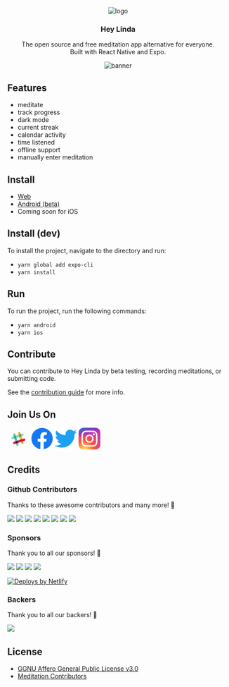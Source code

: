 <p align="center">
  <img src="https://avatars.githubusercontent.com/u/88053790" alt="logo" height="150"/>
</p>
<h3 align="center">
  Hey Linda
</h3>
<p align="center">
  The open source and free meditation app alternative for everyone. <br />Built with React Native and Expo.
</p>
<p align="center">
  <img src="https://user-images.githubusercontent.com/3059371/153682336-44a93448-7630-4103-9a3b-b5109acdafca.jpg" alt="banner" />
</p>

## Features

- meditate
- track progress
- dark mode
- current streak
- calendar activity
- time listened
- offline support
- manually enter meditation

## Install

- [Web](https://webheydiv.netlify.app/)
- [Android (beta)](https://play.google.com/store/apps/details?id=com.meditation.heydiv)
- Coming soon for iOS

## Install (dev)

To install the project, navigate to the directory and run:

- `yarn global add expo-cli`
- `yarn install`

## Run

To run the project, run the following commands:

- `yarn android`
- `yarn ios`

## Contribute

You can contribute to Hey Linda by beta testing, recording meditations, or submitting code.

See the [contribution guide](CONTRIBUTING.md) for more info.

## Join Us On

<a href="https://join.slack.com/t/heydiv/shared_invite/zt-1262koff6-1D7BjNHbFgRhR5FKJoCF0g"><img src="docs/images/logos/slack.gif" height="50px"/></a>
<a href="https://www.facebook.com/heydivbot"><img src="docs/images/logos/facebook.png" height="50px"/></a>
<a href="https://twitter.com/heydiv_app"><img
src="docs/images/logos/twitter.png" height="50px"/></a>
<a href="https://www.instagram.com/heydiv.app/"><img src="docs/images/logos/instagram.jpg" height="50px"/></a>

## Credits

### Github Contributors

Thanks to these awesome contributors and many more! 🧘

[![](https://github.com/trentmercer.png?size=50)](https://github.com/trentmercer)
[![](https://github.com/watadarkstar.png?size=50)](https://github.com/watadarkstar)
[![](https://github.com/AliNisarAhmed.png?size=50)](https://github.com/AliNisarAhmed)
[![](https://github.com/lsmacedo.png?size=50)](https://github.com/lsmacedo)
[![](https://github.com/alexandrvicente.png?size=50)](https://github.com/alexandrvicente)
[![](https://github.com/pedpess.png?size=50)](https://github.com/pedpess)
[![](https://github.com/orama254.png?size=50)](https://github.com/orama254)
[![](https://github.com/Kevan-Y.png?size=50)](https://github.com/Kevan-Y)

### Sponsors

Thank you to all our sponsors! 🥇

<a href="https://opencollective.com/heydiv/sponsor/0/website" target="_blank"><img src="https://opencollective.com/heydiv/sponsor/0/avatar.svg"></a>
<a href="https://opencollective.com/heydiv/sponsor/1/website" target="_blank"><img src="https://opencollective.com/heydiv/sponsor/1/avatar.svg"></a>
<a href="https://opencollective.com/heydiv/sponsor/2/website" target="_blank"><img src="https://opencollective.com/heydiv/sponsor/2/avatar.svg"></a>
<a href="https://opencollective.com/heydiv/sponsor/3/website" target="_blank"><img src="https://opencollective.com/heydiv/sponsor/3/avatar.svg"></a>

<a href="https://www.netlify.com">
  <img src="https://www.netlify.com/img/global/badges/netlify-color-accent.svg" alt="Deploys by Netlify" />
</a>

### Backers

Thank you to all our backers! 🙏

<a href="https://opencollective.com/heydiv#backers" target="_blank"><img src="https://opencollective.com/heydiv/backers.svg?width=890"></a>

## License

- [GGNU Affero General Public License v3.0](https://github.com/heydiv/heydiv-app/blob/main/LICENSE)
- [Meditation
  Contributors](https://github.com/heydiv/heydiv-app/blob/main/MEDITATIONS)
